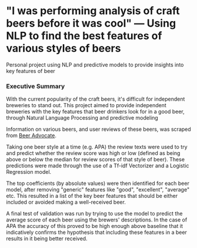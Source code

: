 # "I was performing analysis of craft beers before it was cool" — Using NLP to find the best features of various styles of beers



Personal project using NLP and predictive models to provide insights into key features of beer

### Executive Summary

With the current popularity of the craft beers, it's difficult for independent breweries to stand out. This project aimed to provide independent breweries with the key features that beer drinkers look for in a good beer, through Natural Language Processing and predictive modeling

Information on various beers, and user reviews of these beers, was scraped from [Beer Advocate](www.beeradvocate.com).

Taking one beer style at a time (e.g. APA) the review texts were used to try and predict whether the review score was high or low (defined as being above or below the median for review scores of that style of beer). These predictions were made through the use of a Tf-idf Vectorizer and a Logistic Regression model.

The top coefficients (by absolute values) were then identified for each beer model, after removing "generic" features like "good", "excellent", "average" etc. This resulted in a list of the key beer features that should be either included or avoided making a well-received beer.

A final test of validation was run by trying to use the model to predict the average score of each beer using the brewers' descriptions. In the case of APA the accuracy of this proved to be high enough above baseline that it indicatively confirms the hypothesis that including these features in a beer results in it being better received.
